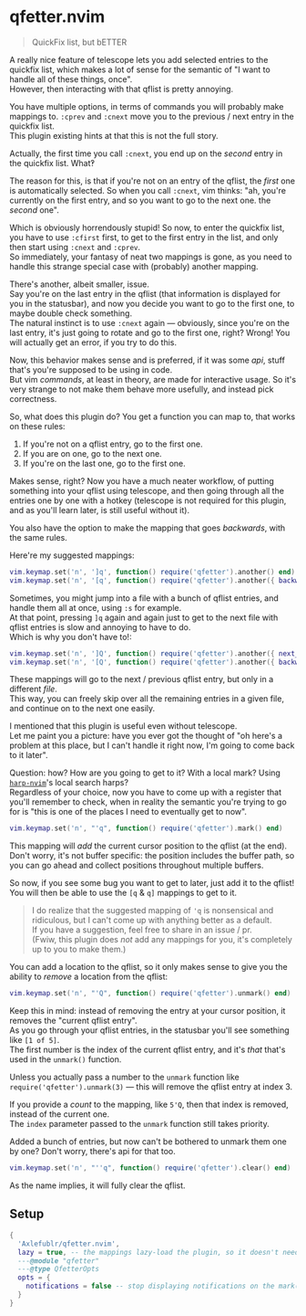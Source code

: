 # qfetter.nvim

> QuickFix list, but bETTER

A really nice feature of telescope lets you add selected entries to the quickfix list, which makes a lot of sense for the semantic of "I want to handle all of these things, once". \
However, then interacting with that qflist is pretty annoying.

You have multiple options, in terms of commands you will probably make mappings to.
`:cprev` and `:cnext` move you to the previous / next entry in the quickfix list. \
This plugin existing hints at that this is not the full story.

Actually, the first time you call `:cnext`, you end up on the _second_ entry in the quickfix list. What‽

The reason for this, is that if you're not on an entry of the qflist, the _first_ one is automatically selected. So when you call `:cnext`, vim thinks: "ah, you're currently on the first entry, and so you want to go to the next one. the _second_ one".

Which is obviously horrendously stupid! So now, to enter the quickfix list, you have to use `:cfirst` first, to get to the first entry in the list, and only then start using `:cnext` and `:cprev`. \
So immediately, your fantasy of neat two mappings is gone, as you need to handle this strange special case with (probably) another mapping.

There's another, albeit smaller, issue. \
Say you're on the last entry in the qflist (that information is displayed for you in the statusbar), and now you decide you want to go to the first one, to maybe double check something. \
The natural instinct is to use `:cnext` again — obviously, since you're on the last entry, it's just going to rotate and go to the first one, right? Wrong! You will actually get an error, if you try to do this.

Now, this behavior makes sense and is preferred, if it was some _api_, stuff that's you're supposed to be using in code. \
But vim _commands_, at least in theory, are made for interactive usage. So it's very strange to not make them behave more usefully, and instead pick correctness.

So, what does this plugin do? You get a function you can map to, that works on these rules:

1. If you're not on a qflist entry, go to the first one.
2. If you are on one, go to the next one.
3. If you're on the last one, go to the first one.

Makes sense, right? Now you have a much neater workflow, of putting something into your qflist using telescope, and then going through all the entries one by one with a hotkey (telescope is not required for this plugin, and as you'll learn later, is still useful without it).

You also have the option to make the mapping that goes _backwards_, with the same rules.

Here're my suggested mappings:

```lua
vim.keymap.set('n', ']q', function() require('qfetter').another() end)
vim.keymap.set('n', '[q', function() require('qfetter').another({ backwards = true }) end)
```

Sometimes, you might jump into a file with a bunch of qflist entries, and handle them all at once, using `:s` for example. \
At that point, pressing `]q` again and again just to get to the next file with qflist entries is slow and annoying to have to do. \
Which is why you don't have to!:

```lua
vim.keymap.set('n', ']Q', function() require('qfetter').another({ next_buffer = true }) end)
vim.keymap.set('n', '[Q', function() require('qfetter').another({ backwards = true, next_buffer = true }) end)
```

These mappings will go to the next / previous qflist entry, but only in a different _file_. \
This way, you can freely skip over all the remaining entries in a given file, and continue on to the next one easily.

I mentioned that this plugin is useful even without telescope. \
Let me paint you a picture: have you ever got the thought of "oh here's a problem at this place, but I can't handle it right now, I'm going to come back to it later".

Question: how? How are you going to get to it? With a local mark? Using [`harp-nvim`](https://github.com/Axlefublr/harp-nvim)'s local search harps? \
Regardless of your choice, now you have to come up with a register that you'll remember to check, when in reality the semantic you're trying to go for is "this is one of the places I need to eventually get to now".

```lua
vim.keymap.set('n', "'q", function() require('qfetter').mark() end)
```

This mapping will _add_ the current cursor position to the qflist (at the end). \
Don't worry, it's not buffer specific: the position includes the buffer path, so you can go ahead and collect positions throughout multiple buffers.

So now, if you see some bug you want to get to later, just add it to the qflist! \
You will then be able to use the `[q` & `q]` mappings to get to it.

> I do realize that the suggested mapping of `'q` is nonsensical and ridiculous, but I can't come up with anything better as a default. \
If you have a suggestion, feel free to share in an issue / pr. \
(Fwiw, this plugin does _not_ add any mappings for you, it's completely up to you to make them.)

You can add a location to the qflist, so it only makes sense to give you the ability to _remove_ a location from the qflist:

```lua
vim.keymap.set('n', "'Q", function() require('qfetter').unmark() end)
```

Keep this in mind: instead of removing the entry at your cursor position, it removes the "current qflist entry". \
As you go through your qflist entries, in the statusbar you'll see something like `[1 of 5]`. \
The first number is the index of the current qflist entry, and it's _that_ that's used in the `unmark()` function.

Unless you actually pass a number to the `unmark` function like `require('qfetter').unmark(3)` — this will remove the qflist entry at index 3.

If you provide a _count_ to the mapping, like `5'Q`, then that index is removed, instead of the current one. \
The `index` parameter passed to the `unmark` function still takes priority.

Added a bunch of entries, but now can't be bothered to unmark them one by one? Don't worry, there's api for that too.

```lua
vim.keymap.set('n', "''q", function() require('qfetter').clear() end)
```

As the name implies, it will fully clear the qflist.

## Setup

```lua
{
  'Axlefublr/qfetter.nvim',
  lazy = true, -- the mappings lazy-load the plugin, so it doesn't need to run at startup.
  ---@module "qfetter"
  ---@type QfetterOpts
  opts = {
    notifications = false -- stop displaying notifications on the mark(), unmark(), clear() actions. (`true` by default)
  }
}
```
